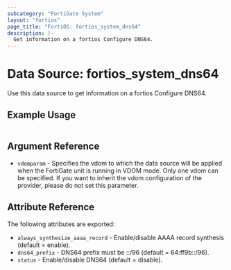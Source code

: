 ```yaml
---
subcategory: "FortiGate System"
layout: "fortios"
page_title: "FortiOS: fortios_system_dns64"
description: |-
  Get information on a fortios Configure DNS64.
---
```


# Data Source: fortios_system_dns64
Use this data source to get information on a fortios Configure DNS64.


## Example Usage

```hcl

```

## Argument Reference

* `vdomparam` - Specifies the vdom to which the data source will be applied when the FortiGate unit is running in VDOM mode. Only one vdom can be specified. If you want to inherit the vdom configuration of the provider, please do not set this parameter.

## Attribute Reference

The following attributes are exported:

* `always_synthesize_aaaa_record` - Enable/disable AAAA record synthesis (default = enable).
* `dns64_prefix` - DNS64 prefix must be ::/96 (default = 64:ff9b::/96).
* `status` - Enable/disable DNS64 (default = disable).
